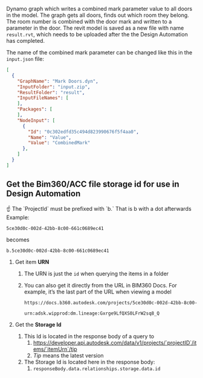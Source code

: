 ﻿Dynamo graph which writes a combined mark parameter value to all doors in the model. The graph gets all doors, finds out which room they belong. The room number is combined with the door mark and written to a parameter in the door. The revit model is saved as a new file with name `result.rvt`, which needs to be uploaded after the the Design Automation has completed.

The name of the combined mark parameter can be changed like this in the `input.json` file:
```json
[
  {
    "GraphName": "Mark Doors.dyn",
    "InputFolder": "input.zip",
    "ResultFolder": "result",
    "InputFileNames": [
    ],
    "Packages": [
    ],
    "NodeInput": [
      {
        "Id": "0c302edfd35c494d823990676f5f4aa0",
        "Name": "Value",
        "Value": "CombinedMark"
      },
    ]
  }
]
```
## Get the Bim360/ACC file storage id for use in Design Automation

<aside>
☝ The `ProjectId` must be prefixed with `b.` That is b with a dot afterwards
Example:

`5ce30d0c-002d-42bb-8c00-661c0689ec41`

becomes

`b.5ce30d0c-002d-42bb-8c00-661c0689ec41`

</aside>

1. Get item **URN**
    1. The URN is just the `id` when querying the items in a folder
    2. You can also get it directly from the URL in BIM360 Docs. For example, it’s the last part of the URL when viewing a model
        
        ```html
        https://docs.b360.autodesk.com/projects/5ce30d0c-002d-42bb-8c00-661c0689ec41/folders/urn:adsk.wipprod:fs.folder:co.I_OxfDFsTFazBTR9Gz7mzQ/detail/viewer/items/***urn:adsk.wipprod:dm.lineage:Gxrge9LfQXS0LFrW2sq8_Q***
        ```
        
        `urn:adsk.wipprod:dm.lineage:Gxrge9LfQXS0LFrW2sq8_Q`
        
2. Get the **Storage Id**
    1. This Id is located in the response body of a query to
        1. https://developer.api.autodesk.com/data/v1/projects/`projectID`/items/`itemUrn`/tip
        2. *Tip* means the latest version
    2. The Storage Id is located here in the response body:
        1. `responseBody.data.relationships.storage.data.id`
